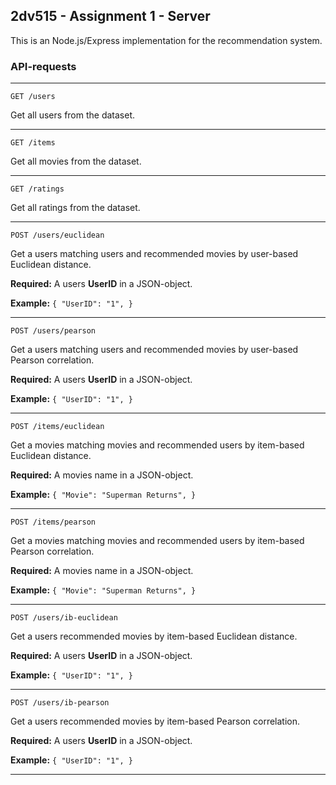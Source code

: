 ## 2dv515 - Assignment 1 - Server

This is an Node.js/Express implementation for the recommendation system.

### API-requests

---
```
GET /users
```
Get all users from the dataset.

---
```
GET /items
```
Get all movies from the dataset.

---
```
GET /ratings
```
Get all ratings from the dataset.

---
```
POST /users/euclidean
```
Get a users matching users and recommended movies by user-based Euclidean distance.

**Required:** A users **UserID** in a JSON-object.

**Example:** `{ "UserID": "1", }`

---
```
POST /users/pearson
```
Get a users matching users and recommended movies by user-based Pearson correlation.

**Required:** A users **UserID** in a JSON-object.

**Example:** `{ "UserID": "1", }`

---
```
POST /items/euclidean
```
Get a movies matching movies and recommended users by item-based Euclidean distance.

**Required:** A movies name in a JSON-object.

**Example:** `{ "Movie": "Superman Returns", }`

---
```
POST /items/pearson
```
Get a movies matching movies and recommended users by item-based Pearson correlation.

**Required:** A movies name in a JSON-object.

**Example:** `{ "Movie": "Superman Returns", }`

---
```
POST /users/ib-euclidean
```
Get a users recommended movies by item-based Euclidean distance.

**Required:** A users **UserID** in a JSON-object.

**Example:** `{ "UserID": "1", }`

---
```
POST /users/ib-pearson
```
Get a users recommended movies by item-based Pearson correlation.

**Required:** A users **UserID** in a JSON-object.

**Example:** `{ "UserID": "1", }`

---